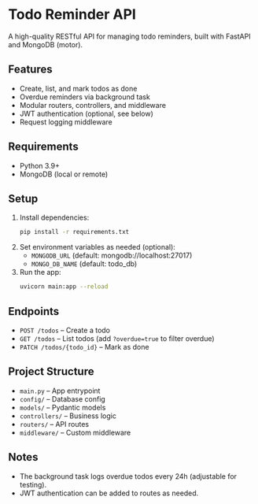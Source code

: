 # Todo Reminder API

A high-quality RESTful API for managing todo reminders, built with FastAPI and MongoDB (motor).

## Features
- Create, list, and mark todos as done
- Overdue reminders via background task
- Modular routers, controllers, and middleware
- JWT authentication (optional, see below)
- Request logging middleware

## Requirements
- Python 3.9+
- MongoDB (local or remote)

## Setup
1. Install dependencies:
   ```bash
   pip install -r requirements.txt
   ```
2. Set environment variables as needed (optional):
   - `MONGODB_URL` (default: mongodb://localhost:27017)
   - `MONGO_DB_NAME` (default: todo_db)
3. Run the app:
   ```bash
   uvicorn main:app --reload
   ```

## Endpoints
- `POST /todos` – Create a todo
- `GET /todos` – List todos (add `?overdue=true` to filter overdue)
- `PATCH /todos/{todo_id}` – Mark as done

## Project Structure
- `main.py` – App entrypoint
- `config/` – Database config
- `models/` – Pydantic models
- `controllers/` – Business logic
- `routers/` – API routes
- `middleware/` – Custom middleware

## Notes
- The background task logs overdue todos every 24h (adjustable for testing).
- JWT authentication can be added to routes as needed. 